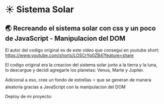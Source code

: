 # :sunny: Sistema Solar

## :earth_asia: Recreando el sistema solar con css y un poco de JavaScript - Manipulacion del DOM

El autor del codigo original es de este video que consegui en youtube short: https://www.youtube.com/shorts/LOSCrYq0ZB4?feature=share

El codigo original era la creacion del sistema solar junto a la tierra y la luna, lo descargue y decidi agregarle los planetas: Venus, Marte y Jupiter.

Adicional a eso, cree un fondo de estrellas :star: que se generan de manera aleatoria gracias a JavaScript con la manipulacion del DOM

Deploy de mi proyecto: 
